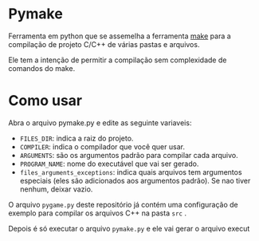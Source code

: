 # Pymake

Ferramenta em python que se assemelha a ferramenta [make](https://www.gnu.org/software/make/) para a compilação de projeto C/C++ de várias pastas e arquivos.

Ele tem a intenção de permitir a compilação sem complexidade de comandos do make.

# Como usar

Abra o arquivo pymake.py e edite as seguinte variaveis:
- ```FILES_DIR```: indica a raiz do projeto.
- ```COMPILER```: indica o compilador que você quer usar.
- ```ARGUMENTS```: são os argumentos padrão para compilar cada arquivo.
- ```PROGRAM_NAME```: nome do executável que vai ser gerado.
- ```files_arguments_exceptions```: indica quais arquivos tem argumentos especiais (eles são adicionados aos argumentos padrão). Se nao tiver nenhum, deixar vazio.

O arquivo ```pygame.py``` deste repositório já contém uma configuração de exemplo para compilar os arquivos C++ na pasta ```src``` .

Depois é só executar o arquivo ```pymake.py``` e ele vai gerar o arquivo execut
